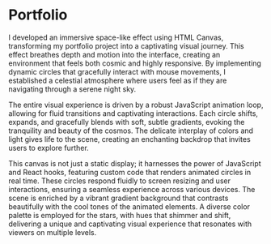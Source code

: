 <h1 >Portfolio</h1>

I developed an immersive space-like effect using HTML Canvas, transforming my portfolio project into a captivating visual journey. This effect breathes depth and motion into the interface, creating an environment that feels both cosmic and highly responsive. By implementing dynamic circles that gracefully interact with mouse movements, I established a celestial atmosphere where users feel as if they are navigating through a serene night sky.

The entire visual experience is driven by a robust JavaScript animation loop, allowing for fluid transitions and captivating interactions. Each circle shifts, expands, and gracefully blends with soft, subtle gradients, evoking the tranquility and beauty of the cosmos. The delicate interplay of colors and light gives life to the scene, creating an enchanting backdrop that invites users to explore further.

This canvas is not just a static display; it harnesses the power of JavaScript and React hooks, featuring custom code that renders animated circles in real time. These circles respond fluidly to screen resizing and user interactions, ensuring a seamless experience across various devices. The scene is enriched by a vibrant gradient background that contrasts beautifully with the cool tones of the animated elements. A diverse color palette is employed for the stars, with hues that shimmer and shift, delivering a unique and captivating visual experience that resonates with viewers on multiple levels.
